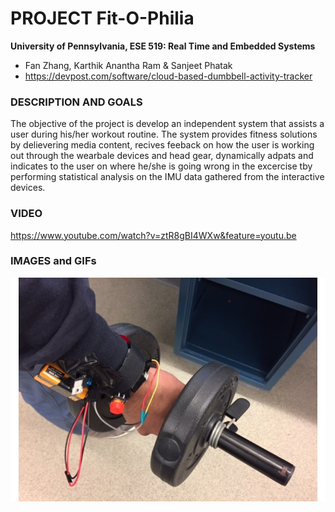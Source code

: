 PROJECT Fit-O-Philia
============

**University of Pennsylvania, ESE 519: Real Time and Embedded Systems**

* Fan Zhang, Karthik Anantha Ram & Sanjeet Phatak
* https://devpost.com/software/cloud-based-dumbbell-activity-tracker

### DESCRIPTION AND GOALS
The objective of the project is develop an  independent system that assists a user during his/her workout routine. The system provides fitness solutions by delievering media content, recives feeback on how the user is working out through the wearbale devices and head gear, dynamically adpats and indicates to the user on where he/she is going wrong in the excercise tby performing statistical analysis on the IMU data gathered from the interactive devices.

### VIDEO
https://www.youtube.com/watch?v=ztR8gBI4WXw&feature=youtu.be

### IMAGES and GIFs
![](images/dumbbells.jpg)
